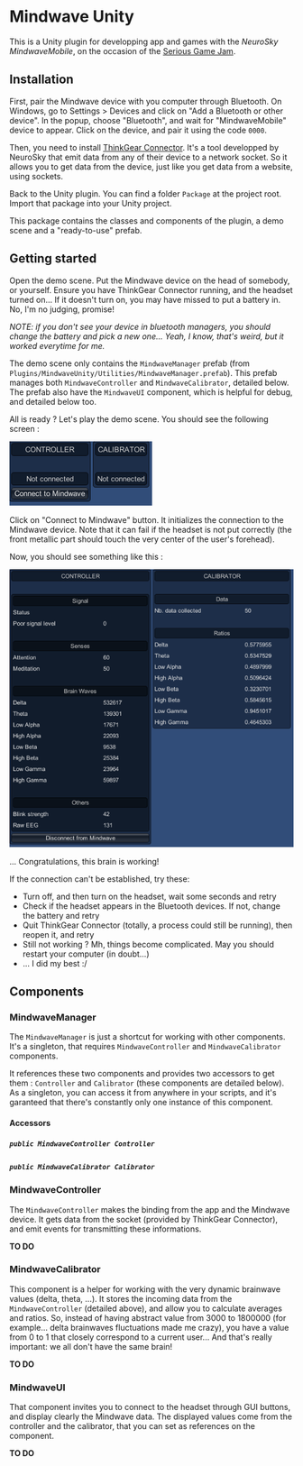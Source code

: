 # Mindwave Unity

This is a Unity plugin for developping app and games with the *NeuroSky MindwaveMobile*, on the occasion of the [Serious Game Jam](www.eventbrite.fr/e/34697918408).

## Installation

First, pair the Mindwave device with you computer through Bluetooth. On Windows, go to Settings > Devices and click on "Add a Bluetooth or other device". In the popup, choose "Bluetooth", and wait for "MindwaveMobile" device to appear. Click on the device, and pair it using the code `0000`.

Then, you need to install [ThinkGear Connector](http://developer.neurosky.com/docs/doku.php?id=thinkgear_connector_tgc). It's a tool developped by NeuroSky that emit data from any of their device to a network socket. So it allows you to get data from the device, just like you get data from a website, using sockets.

Back to the Unity plugin. You can find a folder `Package` at the project root. Import that package into your Unity project.

This package contains the classes and components of the plugin, a demo scene and a "ready-to-use" prefab.

## Getting started

Open the demo scene. Put the Mindwave device on the head of somebody, or yourself. Ensure you have ThinkGear Connector running, and the headset turned on... If it doesn't turn on, you may have missed to put a battery in. No, I'm no judging, promise!

*NOTE: if you don't see your device in bluetooth managers, you should change the battery and pick a new one... Yeah, I know, that's weird, but it worked everytime for me.*

The demo scene only contains the `MindwaveManager` prefab (from `Plugins/MindwaveUnity/Utilities/MindwaveManager.prefab`). This prefab manages both `MindwaveController` and `MindwaveCalibrator`, detailed below. The prefab also have the `MindwaveUI` component, which is helpful for debug, and detailed below too.

All is ready ? Let's play the demo scene. You should see the following screen :

![Mindwave disconnected GUI](./DocumentationAssets/GettingStarted_01.png)

Click on "Connect to Mindwave" button. It initializes the connection to the Mindwave device. Note that it can fail if the headset is not put correctly (the front metallic part should touch the very center of the user's forehead).

Now, you should see something like this :

![Mindwave connected GUI](./DocumentationAssets/GettingStarted_02.png)

... Congratulations, this brain is working!

If the connection can't be established, try these:

* Turn off, and then turn on the headset, wait some seconds and retry
* Check if the headset appears in the Bluetooth devices. If not, change the battery and retry
* Quit ThinkGear Connector (totally, a process could still be running), then reopen it, and retry
* Still not working ? Mh, things become complicated. May you should restart your computer (in doubt...)
* ... I did my best :/

## Components

### MindwaveManager

The `MindwaveManager` is just a shortcut for working with other components. It's a singleton, that requires `MindwaveController` and `MindwaveCalibrator` components.

It references these two components and provides two accessors to get them : `Controller` and `Calibrator` (these components are detailed below). As a singleton, you can access it from anywhere in your scripts, and it's garanteed that there's constantly only one instance of this component.

#### Accessors

##### `public MindwaveController Controller`

##### `public MindwaveCalibrator Calibrator`

### MindwaveController

The `MindwaveController` makes the binding from the app and the Mindwave device. It gets data from the socket (provided by ThinkGear Connector), and emit events for transmitting these informations.

**TO DO**

### MindwaveCalibrator

This component is a helper for working with the very dynamic brainwave values (delta, theta, ...). It stores the incoming data from the `MindwaveController` (detailed above), and allow you to calculate averages and ratios. So, instead of having abstract value from 3000 to 1800000 (for example... delta brainwaves fluctuations made me crazy), you have a value from 0 to 1 that closely correspond to a current user... And that's really important: we all don't have the same brain!

**TO DO**

### MindwaveUI

That component invites you to connect to the headset through GUI buttons, and display clearly the Mindwave data. The displayed values come from the controller and the calibrator, that you can set as references on the component.

**TO DO**
